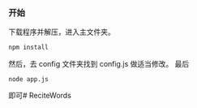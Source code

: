 ### 开始

下载程序并解压，进入主文件夹。

```bash
npm install
```

然后，去 config 文件夹找到 config.js 做适当修改。
最后

```
node app.js
```

即可# ReciteWords
